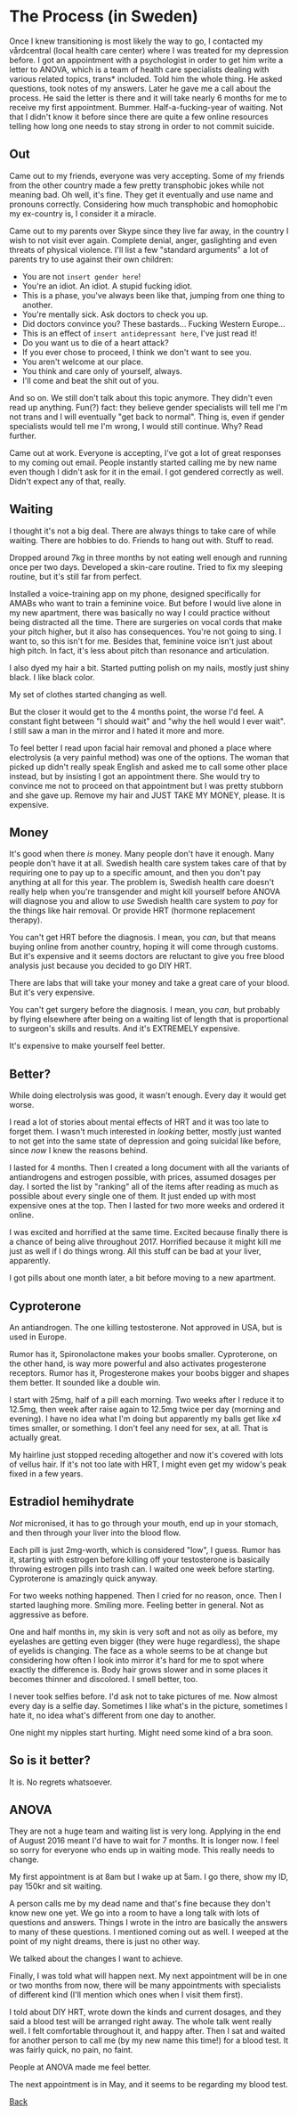 # The Process (in Sweden)

Once I knew transitioning is most likely the way to go, I contacted my
vårdcentral (local health care center) where I was treated for my
depression before.  I got an appointment with a psychologist in order
to get him write a letter to ANOVA, which is a team of health care
specialists dealing with various related topics, trans* included.
Told him the whole thing.  He asked questions, took notes of my
answers.  Later he gave me a call about the process.  He said the
letter is there and it will take nearly 6 months for me to receive my
first appointment.  Bummer.  Half-a-fucking-year of waiting.  Not that
I didn't know it before since there are quite a few online resources
telling how long one needs to stay strong in order to not commit
suicide.

## Out

Came out to my friends, everyone was very accepting.  Some of my
friends from the other country made a few pretty transphobic jokes
while not meaning bad.  Oh well, it's fine.  They get it eventually
and use name and pronouns correctly.  Considering how much transphobic
and homophobic my ex-country is, I consider it a miracle.

Came out to my parents over Skype since they live far away, in the
country I wish to not visit ever again.  Complete denial, anger,
gaslighting and even threats of physical violence.  I'll list a few
"standard arguments" a lot of parents try to use against their own
children:

 * You are not `insert gender here`!
 * You're an idiot. An idiot. A stupid fucking idiot.
 * This is a phase, you've always been like that, jumping from one thing to another.
 * You're mentally sick. Ask doctors to check you up.
 * Did doctors convince you? These bastards... Fucking Western Europe...
 * This is an effect of `insert antidepressant here`, I've just read it!
 * Do you want us to die of a heart attack?
 * If you ever chose to proceed, I think we don't want to see you.
 * You aren't welcome at our place.
 * You think and care only of yourself, always.
 * I'll come and beat the shit out of you.

And so on.  We still don't talk about this topic anymore.  They didn't
even read up anything. Fun(?) fact: they believe gender specialists will
tell me I'm not trans and I will eventually "get back to normal". Thing is,
even if gender specialists would tell me I'm wrong, I would still continue.
Why? Read further.

Came out at work.  Everyone is accepting, I've got a lot of great
responses to my coming out email.  People instantly started calling me
by new name even though I didn't ask for it in the email.  I got
gendered correctly as well.  Didn't expect any of that, really.

## Waiting

I thought it's not a big deal.  There are always things to take care
of while waiting.  There are hobbies to do.  Friends to hang out
with. Stuff to read.

Dropped around 7kg in three months by not eating well enough and
running once per two days. Developed a skin-care routine. Tried
to fix my sleeping routine, but it's still far from perfect.

Installed a voice-training app on my phone, designed specifically for
AMABs who want to train a feminine voice. But before I would live alone
in my new apartment, there was basically no way I could practice without
being distracted all the time. There are surgeries on vocal cords that
make your pitch higher, but it also has consequences. You're not going to
sing. I want to, so this isn't for me. Besides that, feminine voice isn't
just about high pitch. In fact, it's less about pitch than resonance and
articulation.

I also dyed my hair a bit. Started putting polish on my nails,
mostly just shiny black. I like black color.

My set of clothes started changing as well.

But the closer it would get to the 4 months point, the worse I'd feel.
A constant fight between "I should wait" and "why the hell would I ever
wait".  I still saw a man in the mirror and I hated it more and more.

To feel better I read upon facial hair removal and phoned a
place where electrolysis (a very painful method) was one of the
options.  The woman that picked up didn't really speak English and
asked me to call some other place instead, but by insisting I got an
appointment there.  She would try to convince me not to proceed on
that appointment but I was pretty stubborn and she gave up.  Remove my
hair and JUST TAKE MY MONEY, please.  It is expensive.

## Money

It's good when there _is_ money.  Many people don't have it enough.
Many people don't have it at all.  Swedish health care system takes
care of that by requiring one to pay up to a specific amount, and then
you don't pay anything at all for this year.  The problem is, Swedish
health care doesn't really help when you're transgender and might kill
yourself before ANOVA will diagnose you and allow to _use_ Swedish
health care system to _pay_ for the things like hair removal.  Or
provide HRT (hormone replacement therapy).

You can't get HRT before the diagnosis.  I mean, you _can_, but that
means buying online from another country, hoping it will come through
customs.  But it's expensive and it seems doctors are reluctant to
give you free blood analysis just because you decided to go DIY HRT.

There are labs that will take your money and take a great care of your
blood.  But it's very expensive.

You can't get surgery before the diagnosis.  I mean, you _can_, but
probably by flying elsewhere after being on a waiting list of length
that is proportional to surgeon's skills and results.  And it's
EXTREMELY expensive.

It's expensive to make yourself feel better.

## Better?

While doing electrolysis was good, it wasn't enough.  Every day it
would get worse.

I read a lot of stories about mental effects of HRT and it was too
late to forget them.  I wasn't much interested in _looking_ better,
mostly just wanted to not get into the same state of depression and
going suicidal like before, since _now_ I knew the reasons behind.

I lasted for 4 months.  Then I created a long document with all the
variants of antiandrogens and estrogen possible, with prices,
assumed dosages per day.  I sorted the list by "ranking" all of the
items after reading as much as possible about every single one of
them.  It just ended up with most expensive ones at the top.  Then I
lasted for two more weeks and ordered it online.

I was excited and horrified at the same time.  Excited because finally
there is a chance of being alive throughout 2017.  Horrified because
it might kill me just as well if I do things wrong.  All this stuff
can be bad at your liver, apparently.

I got pills about one month later, a bit before moving to a new
apartment.

## Cyproterone

An antiandrogen.  The one killing testosterone.  Not approved in USA,
but is used in Europe.

Rumor has it, Spironolactone makes your boobs smaller.  Cyproterone,
on the other hand, is way more powerful and also activates
progesterone receptors.  Rumor has it, Progesterone makes your boobs
bigger and shapes them better.  It sounded like a double win.

I start with 25mg, half of a pill each morning.  Two weeks after I
reduce it to 12.5mg, then week after raise again to 12.5mg twice per
day (morning and evening).  I have no idea what I'm doing but
apparently my balls get like _x4_ times smaller, or something.  I
don't feel any need for sex, at all.  That is actually great.

My hairline just stopped receding altogether and now it's covered
with lots of vellus hair. If it's not too late with HRT, I might
even get my widow's peak fixed in a few years.

## Estradiol hemihydrate

_Not_ micronised, it has to go through your mouth, end up in your
stomach, and then through your liver into the blood flow.

Each pill is just 2mg-worth, which is considered "low", I guess.
Rumor has it, starting with estrogen before killing off your
testosterone is basically throwing estrogen pills into trash can.  I
waited one week before starting.  Cyproterone is amazingly quick
anyway.

For two weeks nothing happened.  Then I cried for no reason, once.
Then I started laughing more.  Smiling more.  Feeling better in
general. Not as aggressive as before.

One and half months in, my skin is very soft and not as oily as
before, my eyelashes are getting even bigger (they were huge
regardless), the shape of eyelids is changing.  The face as a whole
seems to be at change but considering how often I look into mirror
it's hard for me to spot where exactly the difference is.  Body hair
grows slower and in some places it becomes thinner and discolored.
I smell better, too.

I never took selfies before.  I'd ask not to take pictures of me.  Now
almost every day is a selfie day.  Sometimes I like what's in the
picture, sometimes I hate it, no idea what's different from one day to
another.

One night my nipples start hurting.  Might need some kind of a bra
soon.

## So is it better?

It is. No regrets whatsoever.

## ANOVA

They are not a huge team and waiting list is very long.  Applying in
the end of August 2016 meant I'd have to wait for 7 months.  It is
longer now.  I feel so sorry for everyone who ends up in waiting mode.
This really needs to change.

My first appointment is at 8am but I wake up at 5am.  I go there, show
my ID, pay 150kr and sit waiting.

A person calls me by my dead name and that's fine because they don't
know new one yet.  We go into a room to have a long talk with lots of
questions and answers.  Things I wrote in the intro are basically the
answers to many of these questions.  I mentioned coming out as well.
I weeped at the point of my night dreams, there is just no other way.

We talked about the changes I want to achieve.

Finally, I was told what will happen next.  My next appointment will
be in one or two months from now, there will be many appointments with
specialists of different kind (I'll mention which ones when I visit
them first).

I told about DIY HRT, wrote down the kinds and current dosages, and
they said a blood test will be arranged right away.  The whole talk
went really well.  I felt comfortable throughout it, and happy after.
Then I sat and waited for another person to call me (by my new name
this time!) for a blood test.  It was fairly quick, no pain, no faint.

People at ANOVA made me feel better.

The next appointment is in May, and it seems to be regarding my blood test.

[Back](index.md)
